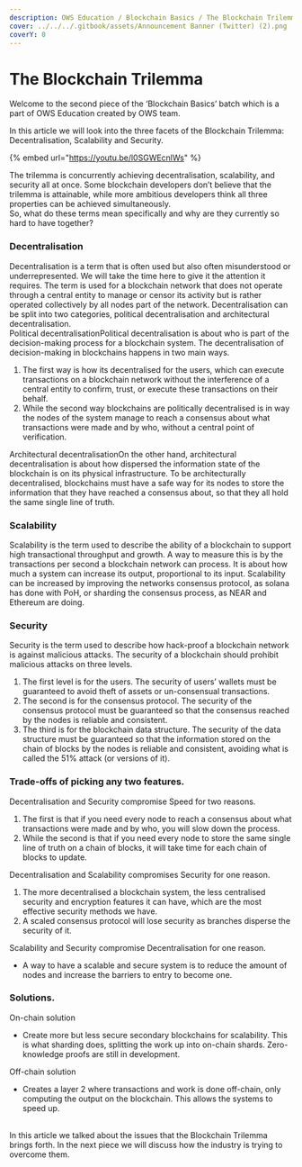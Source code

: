 ```yaml
---
description: OWS Education / Blockchain Basics / The Blockchain Trilemma
cover: ../../../.gitbook/assets/Announcement Banner (Twitter) (2).png
coverY: 0
---
```


# The Blockchain Trilemma

Welcome to the second piece of the ‘Blockchain Basics’ batch which is a part of OWS Education created by OWS team.&#x20;

In this article we will look into the three facets of the Blockchain Trilemma: Decentralisation, Scalability and Security.

{% embed url="https://youtu.be/l0SGWEcnlWs" %}



The trilemma is concurrently achieving decentralisation, scalability, and security all at once. Some blockchain developers don’t believe that the trilemma is attainable, while more ambitious developers think all three properties can be achieved simultaneously.\
So, what do these terms mean specifically and why are they currently so hard to have together?

### Decentralisation

Decentralisation is a term that is often used but also often misunderstood or underrepresented. We will take the time here to give it the attention it requires. The term is used for a blockchain network that does not operate through a central entity to manage or censor its activity but is rather operated collectively by all nodes part of the network. Decentralisation can be split into two categories, political decentralisation and architectural decentralisation.\
Political decentralisationPolitical decentralisation is about who is part of the decision-making process for a blockchain system. The decentralisation of decision-making in blockchains happens in two main ways.

1. The first way is how its decentralised for the users, which can execute transactions on a blockchain network without the interference of a central entity to confirm, trust, or execute these transactions on their behalf.
2. While the second way blockchains are politically decentralised is in way the nodes of the system manage to reach a consensus about what transactions were made and by who, without a central point of verification.

Architectural decentralisationOn the other hand, architectural decentralisation is about how dispersed the information state of the blockchain is on its physical infrastructure. To be architecturally decentralised, blockchains must have a safe way for its nodes to store the information that they have reached a consensus about, so that they all hold the same single line of truth.

### Scalability

Scalability is the term used to describe the ability of a blockchain to support high transactional throughput and growth. A way to measure this is by the transactions per second a blockchain network can process. It is about how much a system can increase its output, proportional to its input. Scalability can be increased by improving the networks consensus protocol, as solana has done with PoH, or sharding the consensus process, as NEAR and Ethereum are doing.

### Security

Security is the term used to describe how hack-proof a blockchain network is against malicious attacks. The security of a blockchain should prohibit malicious attacks on three levels.

1. The first level is for the users. The security of users’ wallets must be guaranteed to avoid theft of assets or un-consensual transactions.
2. The second is for the consensus protocol. The security of the consensus protocol must be guaranteed so that the consensus reached by the nodes is reliable and consistent.
3. The third is for the blockchain data structure. The security of the data structure must be guaranteed so that the information stored on the chain of blocks by the nodes is reliable and consistent, avoiding what is called the 51% attack (or versions of it).

### Trade-offs of picking any two features.

Decentralisation and Security compromise Speed for two reasons.

1. The first is that if you need every node to reach a consensus about what transactions were made and by who, you will slow down the process.
2. While the second is that if you need every node to store the same single line of truth on a chain of blocks, it will take time for each chain of blocks to update.

Decentralisation and Scalability compromises Security for one reason.

1. The more decentralised a blockchain system, the less centralised security and encryption features it can have, which are the most effective security methods we have.
2. A scaled consensus protocol will lose security as branches disperse the security of it.

Scalability and Security compromise Decentralisation for one reason.

* A way to have a scalable and secure system is to reduce the amount of nodes and increase the barriers to entry to become one.

### Solutions.

On-chain solution

* Create more but less secure secondary blockchains for scalability. This is what sharding does, splitting the work up into on-chain shards. Zero-knowledge proofs are still in development.

Off-chain solution

* Creates a layer 2 where transactions and work is done off-chain, only computing the output on the blockchain. This allows the systems to speed up.

\
In this article we talked about the issues that the Blockchain Trilemma brings forth. In the next piece we will discuss how the industry is trying to overcome them.
